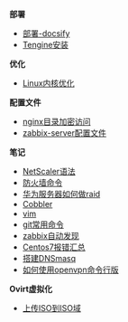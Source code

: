 <!-- * [回到顶部](taycc/README.md) -->

**部署**
* [部署-docsify](taycc/bushu-docsify.md)
* [Tengine安装](taycc/Tengine安装)

**优化**
* [Linux内核优化](taycc/Linux内核优化)


**配置文件**
* [nginx目录加密访问](taycc/conf-nginx_docs.md)
* [zabbix-server配置文件](taycc/zabbix-server配置文件)

**笔记**
* [NetScaler语法](taycc/NetScaler语法.md)
* [防火墙命令](taycc/防火墙命令.md)
* [华为服务器如何做raid](taycc/华为-2288H-V5.md)
* [Cobbler](taycc/Cobbler.md)
* [vim](taycc/vim.md)
* [git常用命令](taycc/git常用命令)
* [zabbix自动发现](taycc/zabbix自动发现)
* [Centos7报错汇总](taycc/Centos7报错汇总)
* [搭建DNSmasq](taycc/搭建DNSmasq)
* [如何使用openvpn命令行版](taycc/如何使用openvpn命令行版)







**Ovirt虚拟化**
* [上传ISO到ISO域](taycc/上传ISO到ISO域.md)
